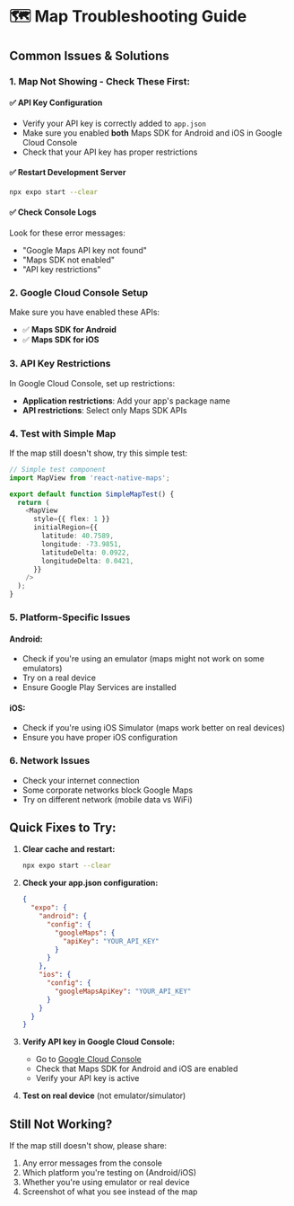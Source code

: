 # 🗺️ Map Troubleshooting Guide

## Common Issues & Solutions

### 1. **Map Not Showing - Check These First:**

#### ✅ **API Key Configuration**
- Verify your API key is correctly added to `app.json`
- Make sure you enabled **both** Maps SDK for Android and iOS in Google Cloud Console
- Check that your API key has proper restrictions

#### ✅ **Restart Development Server**
```bash
npx expo start --clear
```

#### ✅ **Check Console Logs**
Look for these error messages:
- "Google Maps API key not found"
- "Maps SDK not enabled"
- "API key restrictions"

### 2. **Google Cloud Console Setup**

Make sure you have enabled these APIs:
- ✅ **Maps SDK for Android**
- ✅ **Maps SDK for iOS**

### 3. **API Key Restrictions**

In Google Cloud Console, set up restrictions:
- **Application restrictions**: Add your app's package name
- **API restrictions**: Select only Maps SDK APIs

### 4. **Test with Simple Map**

If the map still doesn't show, try this simple test:

```typescript
// Simple test component
import MapView from 'react-native-maps';

export default function SimpleMapTest() {
  return (
    <MapView
      style={{ flex: 1 }}
      initialRegion={{
        latitude: 40.7589,
        longitude: -73.9851,
        latitudeDelta: 0.0922,
        longitudeDelta: 0.0421,
      }}
    />
  );
}
```

### 5. **Platform-Specific Issues**

#### **Android:**
- Check if you're using an emulator (maps might not work on some emulators)
- Try on a real device
- Ensure Google Play Services are installed

#### **iOS:**
- Check if you're using iOS Simulator (maps work better on real devices)
- Ensure you have proper iOS configuration

### 6. **Network Issues**
- Check your internet connection
- Some corporate networks block Google Maps
- Try on different network (mobile data vs WiFi)

## Quick Fixes to Try:

1. **Clear cache and restart:**
   ```bash
   npx expo start --clear
   ```

2. **Check your app.json configuration:**
   ```json
   {
     "expo": {
       "android": {
         "config": {
           "googleMaps": {
             "apiKey": "YOUR_API_KEY"
           }
         }
       },
       "ios": {
         "config": {
           "googleMapsApiKey": "YOUR_API_KEY"
         }
       }
     }
   }
   ```

3. **Verify API key in Google Cloud Console:**
   - Go to [Google Cloud Console](https://console.cloud.google.com/)
   - Check that Maps SDK for Android and iOS are enabled
   - Verify your API key is active

4. **Test on real device** (not emulator/simulator)

## Still Not Working?

If the map still doesn't show, please share:
1. Any error messages from the console
2. Which platform you're testing on (Android/iOS)
3. Whether you're using emulator or real device
4. Screenshot of what you see instead of the map

